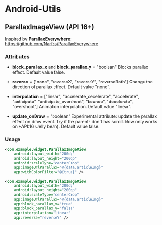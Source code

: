 # Android-Utils

## ParallaxImageView (API 16+)

Inspired by **ParallaxEverywhere**:  https://github.com/Narfss/ParallaxEverywhere
### Attributes

* **block_parallax_x** and **block_parallax_y**  = "boolean"
  Blocks parallax effect. Default value false.
  
* **reverse**  = ["none", "reverseX", "reverseY", "reverseBoth"]
  Change the direction of parallax effect. Default value "none".

* **interpolation** = ["linear", "accelerate_decelerate", "accelerate", "anticipate", "anticipate_overshoot", "bounce", "decelerate", "overshoot"]
  Animation interpolation. Default value "linear".

* **update_onDraw**  = "boolean"
  Experimental attribute: update the parallax effect on draw event. Try if the parents don't has scroll. Now only works on +API:16 (Jelly bean). Default value false.

### Usage ###

```xml
<com.example.widget.ParallaxImageView
	android:layout_width="200dp"
	android:layout_height="200dp"
	android:scaleType="centerCrop"
	app:imageUrlParallax="@{data.articleImg}"
	app:withColorFilter="@{true}" />
	
<com.example.widget.ParallaxImageView
	android:layout_width="200dp"
	android:layout_height="200dp"
	android:scaleType="centerCrop"
	app:imageUrlParallax="@{data.articleImg}"
	app:block_parallax_x="true"
	app:block_parallax_y="false"
	app:interpolation="linear"
	app:reverse="reverseY" />
```



